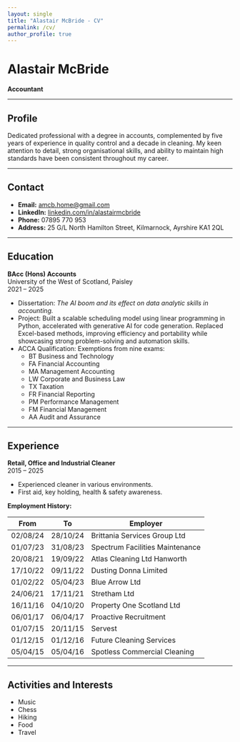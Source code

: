 ```yaml
---
layout: single
title: "Alastair McBride - CV"
permalink: /cv/
author_profile: true
---
```


# Alastair McBride

**Accountant**

---

## Profile

Dedicated professional with a degree in accounts, complemented by five years of experience in quality control and a decade in cleaning. My keen attention to detail, strong organisational skills, and ability to maintain high standards have been consistent throughout my career.

---

## Contact

- **Email:** [amcb.home@gmail.com](mailto:amcb.home@gmail.com)
- **LinkedIn:** [linkedin.com/in/alastairmcbride](https://www.linkedin.com/in/alastairmcbride/)
- **Phone:** 07895 770 953
- **Address:** 25 G/L North Hamilton Street, Kilmarnock, Ayrshire KA1 2QL

---

## Education

**BAcc (Hons) Accounts**  
University of the West of Scotland, Paisley  
2021 – 2025

- Dissertation: *The AI boom and its effect on data analytic skills in accounting.*
- Project: Built a scalable scheduling model using linear programming in Python, accelerated with generative AI for code generation. Replaced Excel-based methods, improving efficiency and portability while showcasing strong problem-solving and automation skills.
- ACCA Qualification: Exemptions from nine exams:
  - BT Business and Technology
  - FA Financial Accounting
  - MA Management Accounting
  - LW Corporate and Business Law
  - TX Taxation
  - FR Financial Reporting
  - PM Performance Management
  - FM Financial Management
  - AA Audit and Assurance

---

## Experience

**Retail, Office and Industrial Cleaner**  
2015 – 2025

- Experienced cleaner in various environments.
- First aid, key holding, health & safety awareness.

**Employment History:**

| From        | To          | Employer                           |
|-------------|-------------|------------------------------------|
| 02/08/24    | 28/10/24    | Brittania Services Group Ltd      |
| 01/07/23    | 31/08/23    | Spectrum Facilities Maintenance   |
| 20/08/21    | 19/09/22    | Atlas Cleaning Ltd Hanworth       |
| 17/10/22    | 09/11/22    | Dusting Donna Limited             |
| 01/02/22    | 05/04/23    | Blue Arrow Ltd                    |
| 24/06/21    | 17/11/21    | Stretham Ltd                      |
| 16/11/16    | 04/10/20    | Property One Scotland Ltd         |
| 06/01/17    | 06/04/17    | Proactive Recruitment             |
| 01/07/15    | 20/11/15    | Servest                            |
| 01/12/15    | 01/12/16    | Future Cleaning Services          |
| 05/04/15    | 05/04/16    | Spotless Commercial Cleaning      |

---

## Activities and Interests

- Music
- Chess
- Hiking
- Food
- Travel
